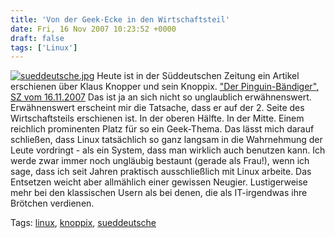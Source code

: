 ```yaml
---
title: 'Von der Geek-Ecke in den Wirtschaftsteil'
date: Fri, 16 Nov 2007 10:23:52 +0000
draft: false
tags: ['Linux']
---
```


[![sueddeutsche.jpg](http://farm3.static.flickr.com/2359/2037428004_819ed91744_o.jpg)](http://www.flickr.com/photos/troubalex/2037428004/ "sueddeutsche.jpg von troubalex in Flickr") Heute ist in der Süddeutschen Zeitung ein Artikel erschienen über Klaus Knopper und sein Knoppix. ["Der Pinguin-Bändiger", SZ vom 16.11.2007](http://www.sueddeutsche.de/computer/artikel/460/143143/) Das ist ja an sich nicht so unglaublich erwähnenswert. Erwähnenswert erscheint mir die Tatsache, dass er auf der 2. Seite des Wirtschaftsteils erschienen ist. In der oberen Hälfte. In der Mitte. Einem reichlich prominenten Platz für so ein Geek-Thema. Das lässt mich darauf schließen, dass Linux tatsächlich so ganz langsam in die Wahrnehmung der Leute vordringt - als ein System, dass man wirklich auch benutzen kann. Ich werde zwar immer noch ungläubig bestaunt (gerade als Frau!), wenn ich sage, dass ich seit Jahren praktisch ausschließlich mit Linux arbeite. Das Entsetzen weicht aber allmählich einer gewissen Neugier. Lustigerweise mehr bei den klassischen Usern als bei denen, die als IT-irgendwas ihre Brötchen verdienen. 

Tags: [linux](http://technorati.com/tag/linux), [knoppix](http://technorati.com/tag/knoppix), [sueddeutsche](http://technorati.com/tag/%20sueddeutsche)